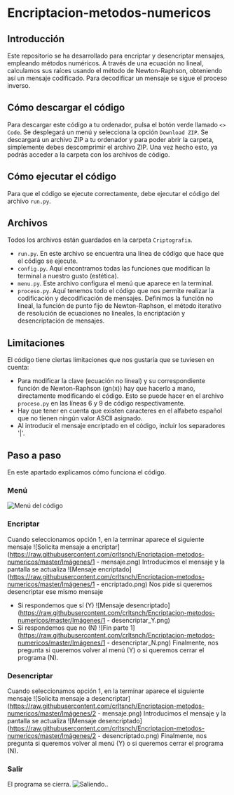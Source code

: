 # Encriptacion-metodos-numericos

## Introducción 
Este repositorio se ha desarrollado para encriptar y desencriptar mensajes, empleando métodos numéricos. A través de una ecuación no lineal, calculamos sus raíces usando el método de Newton-Raphson, obteniendo así un mensaje codificado. Para decodificar un mensaje se sigue el proceso inverso. 

## Cómo descargar el código
Para descargar este código a tu ordenador, pulsa el botón verde llamado `<> Code`. Se desplegará un menú y selecciona la opción `Download ZIP`. Se descargará un archivo ZIP a tu ordenador y para poder abrir la carpeta, simplemente debes descomprimir el archivo ZIP. Una vez hecho esto, ya podrás acceder a la carpeta con los archivos de código.

## Cómo ejecutar el código
Para que el código se ejecute correctamente, debe ejecutar el código del archivo `run.py`.

## Archivos
Todos los archivos están guardados en la carpeta `Criptografia`.
- `run.py`. En este archivo se encuentra una línea de código que hace que el código se ejecute.
- `config.py`. Aquí encontramos todas las funciones que modifican la terminal a nuestro gusto (estética).
- `menu.py`. Este archivo configura el menú que aparece en la terminal.
- `proceso.py`. Aquí tenemos todo el código que nos permite realizar la codificación y decodificación de mensajes. Definimos la función no lineal, la función de punto fijo de Newton-Raphson, el método iterativo de resolución de ecuaciones no lineales, la encriptación y desencriptación de mensajes.

## Limitaciones
El código tiene ciertas limitaciones que nos gustaría que se tuviesen en cuenta:
- Para modificar la clave (ecuación no lineal) y su correspondiente función de Newton-Raphson (gn(x)) hay que hacerlo a mano, directamente modificando el código. Esto se puede hacer en el archivo `proceso.py` en las líneas 6 y 9 de código respectivamente.
- Hay que tener en cuenta que existen caracteres en el alfabeto español que no tienen ningún valor ASCII asignado.
- Al introducir el mensaje encriptado en el código, incluir los separadores '|'.

## Paso a paso
En este apartado explicamos cómo funciona el código.

### Menú
![Menú del código](https://raw.githubusercontent.com/crltsnch/Encriptacion-metodos-numericos/master/Imágenes/metodos_paso1.png)

### Encriptar
Cuando seleccionamos opción 1, en la terminar aparece el siguiente mensaje
![Solicita mensaje a encriptar](https://raw.githubusercontent.com/crltsnch/Encriptacion-metodos-numericos/master/Imágenes/1 - mensaje.png)
Introducimos el mensaje y la pantalla se actualiza
![Mensaje encriptado](https://raw.githubusercontent.com/crltsnch/Encriptacion-metodos-numericos/master/Imágenes/1 - encriptado.png)
Nos pide si queremos desencriptar ese mismo mensaje
- Si respondemos que sí (Y)
![Mensaje desencriptado](https://raw.githubusercontent.com/crltsnch/Encriptacion-metodos-numericos/master/Imágenes/1 - desencriptar_Y.png)
- Si respondemos que no (N)
![Fin parte 1](https://raw.githubusercontent.com/crltsnch/Encriptacion-metodos-numericos/master/Imágenes/1 - desencriptar_N.png)
Finalmente, nos pregunta si queremos volver al menú (Y) o si queremos cerrar el programa (N). 

### Desencriptar
Cuando seleccionamos opción 1, en la terminar aparece el siguiente mensaje
![Solicita mensaje a desencriptar](https://raw.githubusercontent.com/crltsnch/Encriptacion-metodos-numericos/master/Imágenes/2 - mensaje.png)
Introducimos el mensaje y la pantalla se actualiza
![Mensaje desencriptado](https://raw.githubusercontent.com/crltsnch/Encriptacion-metodos-numericos/master/Imágenes/2 - desencriptado.png)
Finalmente, nos pregunta si queremos volver al menú (Y) o si queremos cerrar el programa (N). 

### Salir
El programa se cierra.
![Saliendo..](https://raw.githubusercontent.com/crltsnch/Encriptacion-metodos-numericos/master/Imágenes/3.png)
